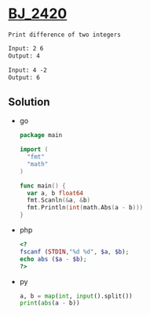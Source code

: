# [BJ_2420](https://acmicpc.net/problem/2420)

```en
Print difference of two integers
```

```txt
Input: 2 6
Output: 4

Input: 4 -2
Output: 6
```

## Solution

* go

  ```go
  package main

  import (
    "fmt"
    "math"
  )

  func main() {
    var a, b float64
    fmt.Scanln(&a, &b)
    fmt.Println(int(math.Abs(a - b)))
  }
  ```

* php

  ```php
  <?
  fscanf (STDIN,"%d %d", $a, $b);
  echo abs ($a - $b);
  ?>
  ```

* py

  ```py
  a, b = map(int, input().split())
  print(abs(a - b))
  ```
